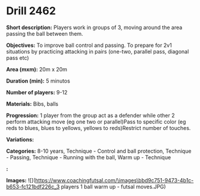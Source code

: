 # Drill 2462

**Short description:**
Players work in groups of 3, moving around the area passing the ball between them.

**Objectives:**
To improve ball control and passing. To prepare for 2v1 situations by practicing attacking in pairs (one-two, parallel pass, diagonal pass etc)

**Area (mxm):**
20m x 20m

**Duration (min):**
5 minutos

**Number of players:**
9-12

**Materials:**
Bibs, balls

**Progression:**
1 player from the group act as a defender while other 2 perform attacking move (eg one two or parallel)Pass to specific color (eg reds to blues, blues to yellows, yellows to reds)Restrict number of touches.

**Variations:**


**Categories:**
8-10 years, Technique - Control and ball protection, Technique - Passing, Technique - Running with the ball, Warm up - Technique

**:**


**Images:**
![](https://www.coachingfutsal.com/\images\bbd9c751-9473-4b1c-b653-fc121bdf226c_3 players 1 ball warm up - futsal moves.JPG)

